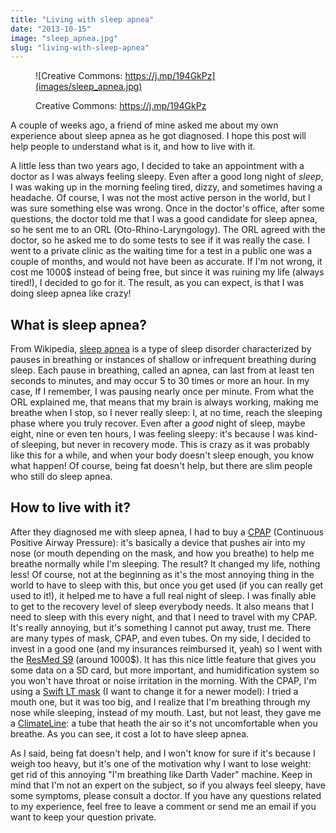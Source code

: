 ```yaml
---
title: "Living with sleep apnea"
date: "2013-10-15"
image: "sleep_apnea.jpg"
slug: "living-with-sleep-apnea"
---
```


<figure>

![Creative Commons: https://j.mp/194GkPz](images/sleep_apnea.jpg)

<figcaption>

Creative Commons: https://j.mp/194GkPz

</figcaption>

</figure>

A couple of weeks ago, a friend of mine asked me about my own experience about sleep apnea as he got diagnosed. I hope this post will help people to understand what is it, and how to live with it.

A little less than two years ago, I decided to take an appointment with a doctor as I was always feeling sleepy. Even after a good long night of _sleep_, I was waking up in the morning feeling tired, dizzy, and sometimes having a headache. Of course, I was not the most active person in the world, but I was sure something else was wrong. Once in the doctor's office, after some questions, the doctor told me that I was a good candidate for sleep apnea, so he sent me to an ORL (Oto-Rhino-Laryngology). The ORL agreed with the doctor, so he asked me to do some tests to see if it was really the case. I went to a private clinic as the waiting time for a test in a public one was a couple of months, and would not have been as accurate. If I'm not wrong, it cost me 1000$ instead of being free, but since it was ruining my life (always tired!), I decided to go for it. The result, as you can expect, is that I was doing sleep apnea like crazy!

## What is sleep apnea?

From Wikipedia, [sleep apnea](https://en.wikipedia.org/wiki/Sleep_apnea) is a type of sleep disorder characterized by pauses in breathing or instances of shallow or infrequent breathing during sleep. Each pause in breathing, called an apnea, can last from at least ten seconds to minutes, and may occur 5 to 30 times or more an hour. In my case, If I remember, I was pausing nearly once per minute. From what the ORL explained me, that means that my brain is always working, making me breathe when I stop, so I never really sleep: I, at no time, reach the sleeping phase where you truly recover. Even after a _good_ night of sleep, maybe eight, nine or even ten hours, I was feeling sleepy: it's because I was kind-of sleeping, but never in recovery mode. This is crazy as it was probably like this for a while, and when your body doesn't sleep enough, you know what happen! Of course, being fat doesn't help, but there are slim people who still do sleep apnea.

## How to live with it?

After they diagnosed me with sleep apnea, I had to buy a [CPAP](https://en.wikipedia.org/wiki/Continuous_positive_airway_pressure) (Continuous Positive Airway Pressure): it's basically a device that pushes air into my nose (or mouth depending on the mask, and how you breathe) to help me breathe normally while I'm sleeping. The result? It changed my life, nothing less! Of course, not at the beginning as it's the most annoying thing in the world to have to sleep with this, but once you get used (if you can really get used to it!), it helped me to have a full real night of sleep. I was finally able to get to the recovery level of sleep everybody needs. It also means that I need to sleep with this every night, and that I need to travel with my CPAP. It's really annoying, but it's something I cannot put away, trust me. There are many types of mask, CPAP, and even tubes. On my side, I decided to invest in a good one (and my insurances reimbursed it, yeah) so I went with the [ResMed S9](https://www.resmed.com/us/products/s9_series/s9-series.html?nc=dealers) (around 1000$). It has this nice little feature that gives you some data on a SD card, but more important, and humidification system so you won't have throat or noise irritation in the morning. With the CPAP, I'm using a [Swift LT mask](https://www.resmed.com/us/products/swift_lt/swift-lt.html?nc=patients) (I want to change it for a newer model): I tried a mouth one, but it was too big, and I realize that I'm breathing through my nose while sleeping, instead of my mouth. Last, but not least, they gave me a [ClimateLine](https://www.resmed.com/us/products/climateline/climateline.html?nc=patients): a tube that heath the air so it's not uncomfortable when you breathe. As you can see, it cost a lot to have sleep apnea.

As I said, being fat doesn't help, and I won't know for sure if it's because I weigh too heavy, but it's one of the motivation why I want to lose weight: get rid of this annoying "I'm breathing like Darth Vader" machine. Keep in mind that I'm not an expert on the subject, so if you always feel sleepy, have some symptoms, please consult a doctor. If you have any questions related to my experience, feel free to leave a comment or send me an email if you want to keep your question private.
